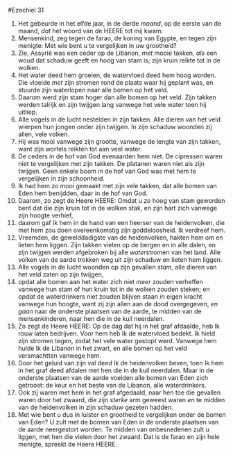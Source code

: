 #Ezechiel 31
1. Het gebeurde in het elfde jaar, in de derde *maand*, op de eerste van de maand, *dat* het woord van de HEERE tot mij kwam:
2. Mensenkind, zeg tegen de farao, de koning van Egypte, en tegen zijn menigte: Met wie bent u te vergelijken in uw grootheid? 
3. Zie, Assyrië was een ceder op de Libanon, *met* mooie takken, *als* een woud dat schaduw geeft en hoog van stam is; zijn kruin reikte tot in de wolken. 
4. Het water deed hem groeien, de watervloed deed hem hoog worden. Die vloeide *met* zijn stromen rond de plaats waar hij geplant was, en stuurde zijn waterlopen naar alle bomen op het veld. 
5. Daarom werd zijn stam hoger dan alle bomen op het veld. Zijn takken werden talrijk en zijn twijgen lang vanwege het vele water toen hij uitliep. 
6. Alle vogels in de lucht nestelden in zijn takken. Alle dieren van het veld wierpen hun jongen onder zijn twijgen. In zijn schaduw woonden zij allen, vele volken. 
7. Hij was mooi vanwege zijn grootte, vanwege de lengte van zijn takken, want zijn wortels reikten tot aan veel water. 
8. De ceders in de hof van God evenaarden hem niet. De cipressen waren niet te vergelijken met zijn takken. De platanen waren niet als zijn twijgen. Geen enkele boom in de hof van God was met hem te vergelijken in zijn schoonheid. 
9. Ik had hem *zo* mooi gemaakt met zijn vele takken, dat alle bomen van Eden hem benijdden, daar in de hof van God. 
10. Daarom, zo zegt de Heere HEERE: Omdat u *zo* hoog van stam geworden bent dat die zijn kruin tot in de wolken stak, en zijn hart zich vanwege zijn hoogte verhief, 
11. daarom gaf Ik hem in de hand van een heerser van de heidenvolken, die met hem zou doen overeenkomstig zijn goddeloosheid. Ik verdreef hem. 
12. Vreemden, de gewelddadigste van de heidenvolken, hakten hem om en lieten hem liggen. Zijn takken vielen op de bergen en in alle dalen, en zijn twijgen werden afgebroken bij alle *water*stromen van het land. Alle volken van de aarde trokken weg uit zijn schaduw en lieten hem liggen. 
13. Alle vogels in de lucht woonden op zijn gevallen *stam*, alle dieren van het veld zaten op zijn twijgen, 
14. opdat alle bomen aan het water zich niet *meer* zouden verheffen vanwege hun stam of hun kruin tot in de wolken zouden steken; en *opdat* de waterdrinkers niet zouden blijven staan *in* eigen kracht vanwege hun hoogte, want zij zijn allen aan de dood overgegeven, *en gaan* naar de onderste plaatsen van de aarde, te midden van de mensenkinderen, naar hen die in de kuil neerdalen.
15. Zo zegt de Heere HEERE: Op de dag dat hij in het graf afdaalde, heb Ik rouw laten bedrijven. Voor hem heb Ik de watervloed bedekt. Ik hield zijn stromen tegen, zodat het vele water gestopt werd. Vanwege hem hulde Ik de Libanon in het zwart, en alle bomen op het veld versmachtten vanwege hem.
16. Door het geluid van zijn val deed Ik de heidenvolken beven, toen Ik hem in het graf deed afdalen met hen die in de kuil neerdalen. Maar in de onderste plaatsen van de aarde voelden alle bomen van Eden zich getroost: de keur en het beste van de Libanon, alle waterdrinkers.
17. Ook zij waren met hem in het graf afgedaald, naar hen toe die gevallen waren door het zwaard, die zijn *sterke* arm geweest waren *en* te midden van de heidenvolken in zijn schaduw gezeten hadden. 
18. Met wie bent u dus in luister en grootheid te vergelijken onder de bomen van Eden? U zult met de bomen van Eden in de onderste plaatsen van de aarde neergestort worden. Te midden van onbesnedenen zult u liggen, met hen die vielen door het zwaard. Dat is de farao en zijn hele menigte, spreekt de Heere HEERE.
